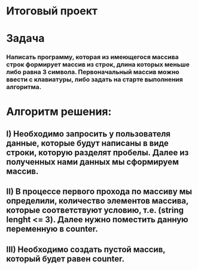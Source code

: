 # Итоговый проект

# Задача 

### Написать программу, которая из имеющегося массива строк формирует массив из строк, длина которых меньше либо равна 3 символа. Первоначальный массив можно ввести с клавиатуры, либо задать на старте выполнения алгоритма.

# Алгоритм решения:

## I) Необходимо запросить у пользователя данные, которые будут написаны в виде строки, которую разделят пробелы. Далее из полученных нами данных мы сформируем массив.
## II) В процессе первого прохода по массиву мы определили, количество элементов массива, которые соответствуют условию, т.е. (string lenght <= 3). Далее нужно поместить данную переменную в counter.
## III) Необходимо создать пустой массив, который будет равен counter.
